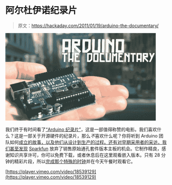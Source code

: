# 阿尔杜伊诺纪录片

> 原文：<https://hackaday.com/2011/01/19/arduino-the-documentary/>

![](img/910d9bf18544bfdb02efb9b9ce410eec.png "arduino-the-documentary")

我们终于有时间看了[“Arduino 纪录片”](http://arduinothedocumentary.org/)，这是一部值得称赞的电影。我们喜欢什么？这是一部关于开源硬件的纪录片，那么*不*喜欢什么呢？你将听到 Arduino 团队如何[成立的故事，以及他们从设计到生产的过程。还有对早期采用者的采访，我们甚至发现](http://www.arduino.cc/playground/Main/People) [Sparkfun](http://www.sparkfun.com/) 放弃了销售原始通孔套件版本主板的机会。它制作精良，感谢知识共享许可，你可以免费下载，或者休息后在这里观看嵌入版本。只有 28 分钟的精彩片段，所以[完成那个特殊的时钟](http://hackaday.com/2011/01/18/the-lunchtime-clock-gives-you-12-extra-minutes/)并在今天午餐时观看它。

[https://player.vimeo.com/video/18539129](https://player.vimeo.com/video/18539129)